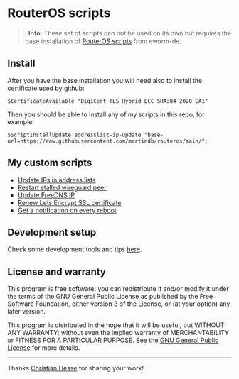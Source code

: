 RouterOS scripts
================

> ℹ️ **Info**: These set of scripts can not be used on its own but requires the base
> installation of [RouterOS scripts](https://github.com/eworm-de/routeros-scripts/tree/main#routeros-scripts) from eworm-de.

Install
-------

After you have the base installation you will need also to install the certificate used by github:

```
$CertificateAvailable "DigiCert TLS Hybrid ECC SHA384 2020 CA1"
```

Then you should be able to install any of my scripts in this repo, for example:

```
$ScriptInstallUpdate addresslist-ip-update "base-url=https://raw.githubusercontent.com/martindb/routeros/main/";
```

My custom scripts
-----------------

* [Update IPs in address lists](doc/addresslist-ip-update.md)
* [Restart stalled wireguard peer](doc/wireguard-restart.md)
* [Update FreeDNS IP](doc/freedns-update.md)
* [Renew Lets Encrypt SSL certificate](doc/letsencrypt-renew.md)
* [Get a notification on every reboot](doc/startup-notify.md)


Development setup
-----------------

Check some development tools and tips [here](/DEVSETUP.md).



License and warranty
--------------------

This program is free software: you can redistribute it and/or modify
it under the terms of the GNU General Public License as published by
the Free Software Foundation, either version 3 of the License, or
(at your option) any later version.

This program is distributed in the hope that it will be useful,
but WITHOUT ANY WARRANTY; without even the implied warranty of
MERCHANTABILITY or FITNESS FOR A PARTICULAR PURPOSE.  See the
[GNU General Public License](LICENSE) for more details.

---

Thanks [Christian Hesse](https://github.com/eworm-de) for sharing your work!
